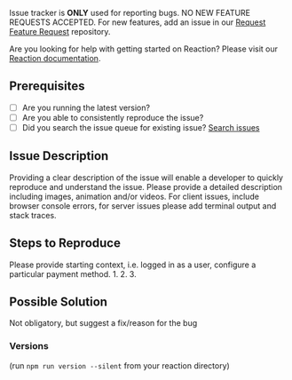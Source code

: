 Issue tracker is **ONLY** used for reporting bugs. NO NEW FEATURE REQUESTS ACCEPTED. For new features, add an issue in our [Request Feature Request](https://github.com/reactioncommerce/reaction-feature-requests) repository.

Are you looking for help with getting started on Reaction? Please visit our [Reaction documentation](https://docs.demandcluster.com/reaction-docs/trunk/getting-started-developing-with-reaction).

## Prerequisites
* [ ] Are you running the latest version?
* [ ] Are you able to consistently reproduce the issue?
* [ ] Did you search the issue queue for existing issue? [Search issues](https://github.com/reactioncommerce/reaction/issues)

## Issue Description
Providing a clear description of the issue will enable a developer to quickly reproduce and understand the issue. Please provide a detailed description including images, animation and/or videos. For client issues, include browser console errors, for server issues please add terminal output and stack traces.

## Steps to Reproduce
Please provide starting context, i.e. logged in as a user, configure a particular payment method.
1.
2.
3.

## Possible Solution
Not obligatory, but suggest a fix/reason for the bug


### Versions
(run `npm run version --silent` from your reaction directory)
